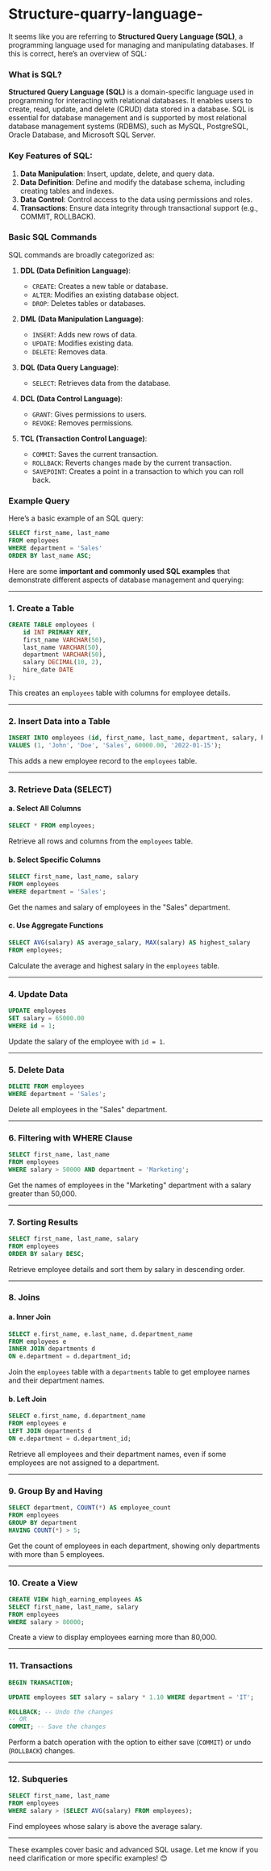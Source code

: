 # Structure-quarry-language-
It seems like you are referring to **Structured Query Language (SQL)**, a programming language used for managing and manipulating databases. If this is correct, here’s an overview of SQL:

### What is SQL?

**Structured Query Language (SQL)** is a domain-specific language used in programming for interacting with relational databases. It enables users to create, read, update, and delete (CRUD) data stored in a database. SQL is essential for database management and is supported by most relational database management systems (RDBMS), such as MySQL, PostgreSQL, Oracle Database, and Microsoft SQL Server.

### Key Features of SQL:
1. **Data Manipulation**: Insert, update, delete, and query data.
2. **Data Definition**: Define and modify the database schema, including creating tables and indexes.
3. **Data Control**: Control access to the data using permissions and roles.
4. **Transactions**: Ensure data integrity through transactional support (e.g., COMMIT, ROLLBACK).

### Basic SQL Commands
SQL commands are broadly categorized as:
1. **DDL (Data Definition Language)**:
   - `CREATE`: Creates a new table or database.
   - `ALTER`: Modifies an existing database object.
   - `DROP`: Deletes tables or databases.

2. **DML (Data Manipulation Language)**:
   - `INSERT`: Adds new rows of data.
   - `UPDATE`: Modifies existing data.
   - `DELETE`: Removes data.

3. **DQL (Data Query Language)**:
   - `SELECT`: Retrieves data from the database.

4. **DCL (Data Control Language)**:
   - `GRANT`: Gives permissions to users.
   - `REVOKE`: Removes permissions.

5. **TCL (Transaction Control Language)**:
   - `COMMIT`: Saves the current transaction.
   - `ROLLBACK`: Reverts changes made by the current transaction.
   - `SAVEPOINT`: Creates a point in a transaction to which you can roll back.

### Example Query
Here’s a basic example of an SQL query:
```sql
SELECT first_name, last_name
FROM employees
WHERE department = 'Sales'
ORDER BY last_name ASC;
```

Here are some **important and commonly used SQL examples** that demonstrate different aspects of database management and querying:

---

### 1. **Create a Table**
```sql
CREATE TABLE employees (
    id INT PRIMARY KEY,
    first_name VARCHAR(50),
    last_name VARCHAR(50),
    department VARCHAR(50),
    salary DECIMAL(10, 2),
    hire_date DATE
);
```
This creates an `employees` table with columns for employee details.

---

### 2. **Insert Data into a Table**
```sql
INSERT INTO employees (id, first_name, last_name, department, salary, hire_date)
VALUES (1, 'John', 'Doe', 'Sales', 60000.00, '2022-01-15');
```
This adds a new employee record to the `employees` table.

---

### 3. **Retrieve Data (SELECT)**
#### a. Select All Columns
```sql
SELECT * FROM employees;
```
Retrieve all rows and columns from the `employees` table.

#### b. Select Specific Columns
```sql
SELECT first_name, last_name, salary
FROM employees
WHERE department = 'Sales';
```
Get the names and salary of employees in the "Sales" department.

#### c. Use Aggregate Functions
```sql
SELECT AVG(salary) AS average_salary, MAX(salary) AS highest_salary
FROM employees;
```
Calculate the average and highest salary in the `employees` table.

---

### 4. **Update Data**
```sql
UPDATE employees
SET salary = 65000.00
WHERE id = 1;
```
Update the salary of the employee with `id = 1`.

---

### 5. **Delete Data**
```sql
DELETE FROM employees
WHERE department = 'Sales';
```
Delete all employees in the "Sales" department.

---

### 6. **Filtering with WHERE Clause**
```sql
SELECT first_name, last_name
FROM employees
WHERE salary > 50000 AND department = 'Marketing';
```
Get the names of employees in the "Marketing" department with a salary greater than 50,000.

---

### 7. **Sorting Results**
```sql
SELECT first_name, last_name, salary
FROM employees
ORDER BY salary DESC;
```
Retrieve employee details and sort them by salary in descending order.

---

### 8. **Joins**
#### a. Inner Join
```sql
SELECT e.first_name, e.last_name, d.department_name
FROM employees e
INNER JOIN departments d
ON e.department = d.department_id;
```
Join the `employees` table with a `departments` table to get employee names and their department names.

#### b. Left Join
```sql
SELECT e.first_name, d.department_name
FROM employees e
LEFT JOIN departments d
ON e.department = d.department_id;
```
Retrieve all employees and their department names, even if some employees are not assigned to a department.

---

### 9. **Group By and Having**
```sql
SELECT department, COUNT(*) AS employee_count
FROM employees
GROUP BY department
HAVING COUNT(*) > 5;
```
Get the count of employees in each department, showing only departments with more than 5 employees.

---

### 10. **Create a View**
```sql
CREATE VIEW high_earning_employees AS
SELECT first_name, last_name, salary
FROM employees
WHERE salary > 80000;
```
Create a view to display employees earning more than 80,000.

---

### 11. **Transactions**
```sql
BEGIN TRANSACTION;

UPDATE employees SET salary = salary * 1.10 WHERE department = 'IT';

ROLLBACK; -- Undo the changes
-- OR
COMMIT; -- Save the changes
```
Perform a batch operation with the option to either save (`COMMIT`) or undo (`ROLLBACK`) changes.

---

### 12. **Subqueries**
```sql
SELECT first_name, last_name
FROM employees
WHERE salary > (SELECT AVG(salary) FROM employees);
```
Find employees whose salary is above the average salary.

---

These examples cover basic and advanced SQL usage. Let me know if you need clarification or more specific examples! 😊

